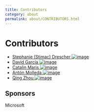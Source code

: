 ```yaml
---
title: Contributors
category: about
permalink: about/CONTRIBUTORS.html
---
```

# Contributors

* [Stephanie (Stimac) Drescher ![image](https://avatars1.githubusercontent.com/u/18073131?v=3&s=100)](https://github.com/ststimac)
* [David García ![image](https://avatars1.githubusercontent.com/u/1581288?v=3&s=100)](https://github.com/sarvaje)
* [Catalin Maris ![image](https://avatars2.githubusercontent.com/u/1223565?v=3&s=100)](https://github.com/alrra)
* [Antón Molleda ![image](https://avatars2.githubusercontent.com/u/606594?v=3&s=100)](https://github.com/molant)
* [Qing Zhou ![image](https://avatars3.githubusercontent.com/u/20218531?v=3&s=100)](https://github.com/qzhou1607)

## Sponsors

Microsoft
